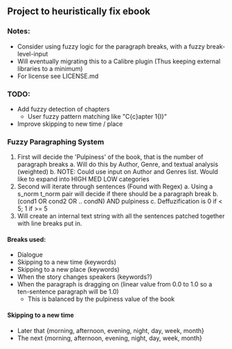 ## Project to heuristically fix ebook

### Notes:
* Consider using fuzzy logic for the paragraph breaks, with a fuzzy break-level-input
* Will eventually migrating this to a Calibre plugin (Thus keeping external libraries to a minimum)
* For license see LICENSE.md

### TODO:
* Add fuzzy detection of chapters
    * User fuzzy pattern matching like "C{c}apter 1{I}"
* Improve skipping to new time / place

### Fuzzy Paragraphing System
1. First will decide the 'Pulpiness' of the book, that is the number of paragraph breaks
    a. Will do this by Author, Genre, and textual analysis (weighted)
    b. NOTE: Could use input on Author and Genres list. Would like to expand into HIGH MED LOW categories
2. Second will iterate through sentences (Found with Regex)
    a. Using a s_norm t_norm pair will decide if there should be a paragraph break
    b. (cond1 OR cond2 OR .. condN) AND pulpiness
    c. Deffuzification is 0 if < 5; 1 if >= 5
3. Will create an internal text string with all the sentences patched together with line breaks put in.

#### Breaks used:
* Dialogue
* Skipping to a new time (keywords)
* Skipping to a new place (keywords)
* When the story changes speakers (keywords?)
* When the paragraph is dragging on (linear value from 0.0 to 1.0 so a ten-sentence paragraph will be 1.0)
    * This is balanced by the pulpiness value of the book


#### Skipping to a new time
* Later that {morning, afternoon, evening, night, day, week, month}
* The next {morning, afternoon, evening, night, day, week, month}

